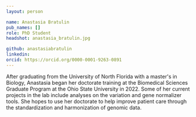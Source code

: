 ```yaml
---
layout: person

name: Anastasia Bratulin
pub_names: []
role: PhD Student
headshot: anastasia_bratulin.jpg

github: anastasiabratulin
linkedin:
orcid: https://orcid.org/0000-0001-9263-0891
---
```

After graduating from the University of North Florida with a master's in Biology, Anastasia began her doctorate training at the Biomedical Sciences Graduate Program at the Ohio State University in 2022. Some of her current projects in the lab include analyses on the variation and gene normalizer tools. She hopes to use her doctorate to help improve patient care through the standardization and harmonization of genomic data.

